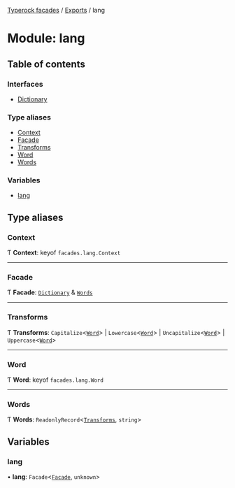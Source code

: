 [Typerock facades](../index.md) / [Exports](../modules.md) / lang

# Module: lang

## Table of contents

### Interfaces

- [Dictionary](../interfaces/lang.Dictionary.md)

### Type aliases

- [Context](lang.md#context)
- [Facade](lang.md#facade)
- [Transforms](lang.md#transforms)
- [Word](lang.md#word)
- [Words](lang.md#words)

### Variables

- [lang](lang.md#lang)

## Type aliases

### Context

Ƭ **Context**: keyof `facades.lang.Context`

___

### Facade

Ƭ **Facade**: [`Dictionary`](../interfaces/lang.Dictionary.md) & [`Words`](lang.md#words)

___

### Transforms

Ƭ **Transforms**: `Capitalize`<[`Word`](lang.md#word)\> \| `Lowercase`<[`Word`](lang.md#word)\> \| `Uncapitalize`<[`Word`](lang.md#word)\> \| `Uppercase`<[`Word`](lang.md#word)\>

___

### Word

Ƭ **Word**: keyof `facades.lang.Word`

___

### Words

Ƭ **Words**: `ReadonlyRecord`<[`Transforms`](lang.md#transforms), `string`\>

## Variables

### lang

• **lang**: `Facade`<[`Facade`](lang.md#facade), `unknown`\>
